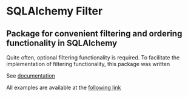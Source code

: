 # SQLAlchemy Filter

## Package for convenient filtering and ordering functionality in SQLAlchemy

Quite often, optional filtering functionality is required. To facilitate the implementation of filtering functionality, this package was written

See [documentation](https://barbarrista.github.io/sqla-filter/)

All examples are available at the [following link](https://github.com/barbarrista/sqla-filter/tree/main/examples)
